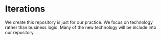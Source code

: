 # Iterations
We create this repository is just for our practice. We focus on technology rather than business logic. Many of the new technology will be include into our repository.
